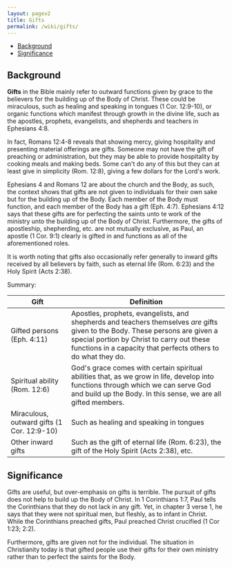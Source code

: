 ```yaml
---
layout: pagev2
title: Gifts
permalink: /wiki/gifts/
---
```

- [Background](#background)
- [Significance](#significance)

## Background

**Gifts** in the Bible mainly refer to outward functions given by grace to the believers for the building up of the Body of Christ. These could be miraculous, such as healing and speaking in tongues (1 Cor. 12:9-10), or organic functions which manifest through growth in the divine life, such as the apostles, prophets, evangelists, and shepherds and teachers in Ephesians 4:8. 

In fact, Romans 12:4-8 reveals that showing mercy, giving hospitality and presenting material offerings are gifts. Someone may not have the gift of preaching or administration, but they may be able to provide hospitality by cooking meals and making beds. Some can't do any of this but they can at least give in simplicity (Rom. 12:8), giving a few dollars for the Lord's work.

Ephesians 4 and Romans 12 are about the church and the Body, as such, the context shows that gifts are not given to individuals for their own sake but for the building up of the Body. Each member of the Body must function, and each member of the Body has a gift (Eph. 4:7). Ephesians 4:12 says that these gifts are for perfecting the saints unto te work of the ministry unto the building up of the Body of Christ. Furthermore, the gifts of apostleship, shepherding, etc. are not mutually exclusive, as Paul, an apostle (1 Cor. 9:1) clearly is gifted in and functions as all of the aforementioned roles.

It is worth noting that gifts also occasionally refer generally to inward gifts received by all believers by faith, such as eternal life (Rom. 6:23) and the Holy Spirit (Acts 2:38).

Summary:

| Gift | Definition |
| --- | --- |
| Gifted persons (Eph. 4:11) | Apostles, prophets, evangelists, and shepherds and teachers themselves *are* gifts given to the Body. These persons are given a special portion by Christ to carry out these functions in a capacity that perfects others to do what they do. |
| Spiritual ability (Rom. 12:6) | God's grace comes with certain spiritual abilities that, as we grow in life, develop into functions through which we can serve God and build up the Body. In this sense, we are all gifted members. |
| Miraculous, outward gifts (1 Cor. 12:9-10) | Such as healing and speaking in tongues |
| Other inward gifts | Such as the gift of eternal life (Rom. 6:23), the gift of the Holy Spirit (Acts 2:38), etc. |

## Significance

Gifts are useful, but over-emphasis on gifts is terrible. The pursuit of gifts does not help to build up the Body of Christ. In 1 Corinthians 1:7, Paul tells the Corinthians that they do not lack in any gift. Yet, in chapter 3 verse 1, he says that they were not spiritual men, but fleshly, as to infant in Christ. While the Corinthians preached gifts, Paul preached Christ crucified (1 Cor 1:23; 2:2).

Furthermore, gifts are given not for the individual. The situation in Christianity today is that gifted people use their gifts for their own ministry rather than to perfect the saints for the Body. 